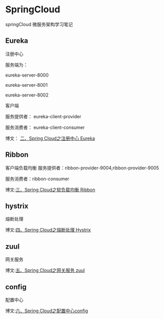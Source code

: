 # SpringCloud
springCloud 微服务架构学习笔记

## Eureka

注册中心

服务端为：

eureka-server-8000

eureka-server-8001

eureka-server-8002

客户端

服务提供者： eureka-client-provider

服务消费者： eureka-client-consumer

博文： [二、Spring Cloud之注册中心 Eureka](https://quellanan.blog.csdn.net/article/details/103880620)

## Ribbon
客户端负载均衡
服务提供者：ribbon-provider-9004,ribbon-provider-9005

服务消费者：ribbon-consumer

博文:[三、Spring Cloud之软负载均衡 Ribbon](https://quellanan.blog.csdn.net/article/details/103967771)


## hystrix
熔断处理

博文:[四、Spring Cloud之熔断处理 Hystrix](https://blog.csdn.net/qq_27790011/article/details/103991525)

## zuul
网关服务

博文:[五、Spring Cloud之网关服务 zuul](https://blog.csdn.net/qq_27790011/article/details/104036996)


## config

配置中心


博文:[六、Spring Cloud之配置中心config](https://blog.csdn.net/qq_27790011/article/details/104093297)


